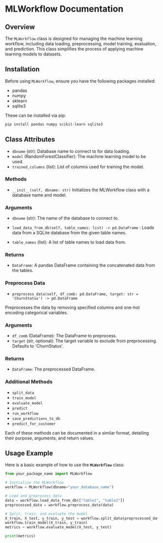 # **MLWorkflow Documentation**

## **Overview**
The `MLWorkflow` class is designed for managing the machine learning workflow, including data loading, preprocessing, model training, evaluation, and prediction. This class simplifies the process of applying machine learning models to datasets.

## **Installation**
Before using `MLWorkflow`, ensure you have the following packages installed:
- pandas
- numpy
- sklearn
- sqlite3

These can be installed via pip:

```bash
pip install pandas numpy scikit-learn sqlite3
```

## **Class Attributes**
- `dbname` (str): Database name to connect to for data loading.
- `model` (RandomForestClassifier): The machine learning model to be used.
- `trained_columns` (list): List of columns used for training the model.

### **Methods**

- `__init__(self, dbname: str)`
Initializes the MLWorkflow class with a database name and model.

### **Arguments**
- `dbname` (str): The name of the database to connect to.

- `load_data_from_db(self, table_names: list) -> pd.DataFrame` : Loads data from a SQLite database from the given table names.

- `table_names` (list): A list of table names to load data from.

### **Returns**
- `DataFrame`: A pandas DataFrame containing the concatenated data from the tables.

### **Preprocess Data**
- `preprocess_data(self, df_comb: pd.DataFrame, target: str = 'ChurnStatus') -> pd.DataFrame`

Preprocesses the data by removing specified columns and one-hot encoding categorical variables.

### **Arguments**
- `df_comb` (DataFrame): The DataFrame to preprocess.
- `target` (str, optional): The target variable to exclude from preprocessing. Defaults to 'ChurnStatus'.

### **Returns**
- `DataFrame`: The preprocessed DataFrame.

### **Additional Methods**
- `split_data`
- `train_model`
- `evaluate_model`
- `predict`
- `run_workflow`
- `save_predictions_to_db`
- `predict_for_customer`

Each of these methods can be documented in a similar format, detailing their purpose, arguments, and return values.

## **Usage Example**

Here is a basic example of how to use the **`MLWorkflow`** class:

``` python
from your_package_name import MLWorkflow

# Initialize the MLWorkflow
workflow = MLWorkflow(dbname="your_database_name")

# Load and preprocess data
data = workflow.load_data_from_db(["table1", "table2"])
preprocessed_data = workflow.preprocess_data(data)

# Split, train, and evaluate the model
X_train, X_test, y_train, y_test = workflow.split_data(preprocessed_data)
workflow.train_model(X_train, y_train)
metrics = workflow.evaluate_model(X_test, y_test)

print(metrics)
```



